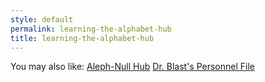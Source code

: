 ```yaml
---
style: default
permalink: learning-the-alphabet-hub
title: learning-the-alphabet-hub
---
```

You may also like:
[Aleph-Null Hub](http://scp-wiki.net/aleph-null-hub)
[Dr. Blast's Personnel File](http://scp-wiki.net/dr-blast-s-personnel-file)